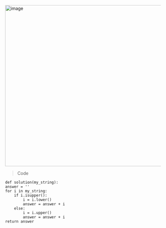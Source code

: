 <img width="519" alt="image" src="https://user-images.githubusercontent.com/115756142/236396935-50d55b3e-b196-4e6c-b800-657e6a568cd3.png">

> Code

    def solution(my_string):
    answer = ''
    for i in my_string:
        if i.isupper():
            i = i.lower()
            answer = answer + i
        else:
            i = i.upper()
            answer = answer + i
    return answer
